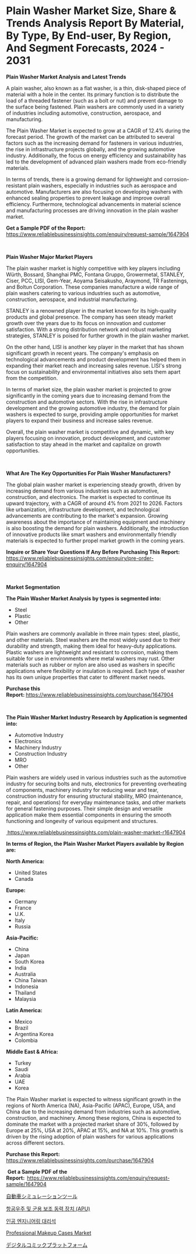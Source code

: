 <p><h1>Plain Washer Market Size, Share & Trends Analysis Report By Material, By Type, By End-user, By Region, And Segment Forecasts, 2024 - 2031</h1></p><p><strong>Plain Washer Market Analysis and Latest Trends</strong></p>
<p><p>A plain washer, also known as a flat washer, is a thin, disk-shaped piece of material with a hole in the center. Its primary function is to distribute the load of a threaded fastener (such as a bolt or nut) and prevent damage to the surface being fastened. Plain washers are commonly used in a variety of industries including automotive, construction, aerospace, and manufacturing.</p><p>The Plain Washer Market is expected to grow at a CAGR of 12.4% during the forecast period. The growth of the market can be attributed to several factors such as the increasing demand for fasteners in various industries, the rise in infrastructure projects globally, and the growing automotive industry. Additionally, the focus on energy efficiency and sustainability has led to the development of advanced plain washers made from eco-friendly materials.</p><p>In terms of trends, there is a growing demand for lightweight and corrosion-resistant plain washers, especially in industries such as aerospace and automotive. Manufacturers are also focusing on developing washers with enhanced sealing properties to prevent leakage and improve overall efficiency. Furthermore, technological advancements in material science and manufacturing processes are driving innovation in the plain washer market.</p></p>
<p><strong>Get a Sample PDF of the Report:&nbsp;</strong> <a href="https://www.reliablebusinessinsights.com/enquiry/request-sample/1647904">https://www.reliablebusinessinsights.com/enquiry/request-sample/1647904</a></p>
<p>&nbsp;</p>
<p><strong>Plain Washer Major Market Players</strong></p>
<p><p>The plain washer market is highly competitive with key players including Würth, Bossard, Shanghai PMC, Fontana Gruppo, Growermetal, STANLEY, Ciser, PCC, LISI, Gem-Year, Aoyama Seisakusho, Araymond, TR Fastenings, and Boltun Corporation. These companies manufacture a wide range of plain washers catering to various industries such as automotive, construction, aerospace, and industrial manufacturing.</p><p>STANLEY is a renowned player in the market known for its high-quality products and global presence. The company has seen steady market growth over the years due to its focus on innovation and customer satisfaction. With a strong distribution network and robust marketing strategies, STANLEY is poised for further growth in the plain washer market.</p><p>On the other hand, LISI is another key player in the market that has shown significant growth in recent years. The company's emphasis on technological advancements and product development has helped them in expanding their market reach and increasing sales revenue. LISI's strong focus on sustainability and environmental initiatives also sets them apart from the competition.</p><p>In terms of market size, the plain washer market is projected to grow significantly in the coming years due to increasing demand from the construction and automotive sectors. With the rise in infrastructure development and the growing automotive industry, the demand for plain washers is expected to surge, providing ample opportunities for market players to expand their business and increase sales revenue.</p><p>Overall, the plain washer market is competitive and dynamic, with key players focusing on innovation, product development, and customer satisfaction to stay ahead in the market and capitalize on growth opportunities.</p></p>
<p>&nbsp;</p>
<p><strong>What Are The Key Opportunities For Plain Washer Manufacturers?</strong></p>
<p><p>The global plain washer market is experiencing steady growth, driven by increasing demand from various industries such as automotive, construction, and electronics. The market is expected to continue its upward trajectory, with a CAGR of around 4% from 2021 to 2026. Factors like urbanization, infrastructure development, and technological advancements are contributing to the market's expansion. Growing awareness about the importance of maintaining equipment and machinery is also boosting the demand for plain washers. Additionally, the introduction of innovative products like smart washers and environmentally friendly materials is expected to further propel market growth in the coming years.</p></p>
<p><strong>Inquire or Share Your Questions If Any Before Purchasing This Report:</strong> <a href="https://www.reliablebusinessinsights.com/enquiry/pre-order-enquiry/1647904">https://www.reliablebusinessinsights.com/enquiry/pre-order-enquiry/1647904</a></p>
<p>&nbsp;</p>
<p><strong>Market Segmentation</strong></p>
<p><strong>The Plain Washer Market Analysis by types is segmented into:</strong></p>
<p><ul><li>Steel</li><li>Plastic</li><li>Other</li></ul></p>
<p><p>Plain washers are commonly available in three main types: steel, plastic, and other materials. Steel washers are the most widely used due to their durability and strength, making them ideal for heavy-duty applications. Plastic washers are lightweight and resistant to corrosion, making them suitable for use in environments where metal washers may rust. Other materials such as rubber or nylon are also used as washers in specific applications where flexibility or insulation is required. Each type of washer has its own unique properties that cater to different market needs.</p></p>
<p><strong>Purchase this Report:&nbsp;</strong><a href="https://www.reliablebusinessinsights.com/purchase/1647904">https://www.reliablebusinessinsights.com/purchase/1647904</a></p>
<p>&nbsp;</p>
<p><strong>The Plain Washer Market Industry Research by Application is segmented into:</strong></p>
<p><ul><li>Automotive Industry</li><li>Electronics</li><li>Machinery Industry</li><li>Construction Industry</li><li>MRO</li><li>Other</li></ul></p>
<p><p>Plain washers are widely used in various industries such as the automotive industry for securing bolts and nuts, electronics for preventing overheating of components, machinery industry for reducing wear and tear, construction industry for ensuring structural stability, MRO (maintenance, repair, and operations) for everyday maintenance tasks, and other markets for general fastening purposes. Their simple design and versatile application make them essential components in ensuring the smooth functioning and longevity of various equipment and structures.</p></p>
<p><a href="https://www.reliablebusinessinsights.com/plain-washer-market-r1647904">&nbsp;https://www.reliablebusinessinsights.com/plain-washer-market-r1647904</a></p>
<p><strong>In terms of Region, the Plain Washer Market Players available by Region are:</strong></p>
<p>
    <p> <strong> North America: </strong>
        <ul>
            <li>United States</li>
            <li>Canada</li>
        </ul>
        </p> 
    <p> <strong> Europe: </strong>
        <ul>
            <li>Germany</li>
            <li>France</li>
            <li>U.K.</li>
            <li>Italy</li>
            <li>Russia</li>
        </ul>
        </p> 
    <p> <strong> Asia-Pacific: </strong>
        <ul>
            <li>China</li>
            <li>Japan</li>
            <li>South Korea</li>
            <li>India</li>
            <li>Australia</li>
            <li>China Taiwan</li>
            <li>Indonesia</li>
            <li>Thailand</li>
            <li>Malaysia</li>
        </ul>
        </p> 
    <p> <strong> Latin America: </strong>
        <ul>
            <li>Mexico</li>
            <li>Brazil</li>
            <li>Argentina Korea</li>
            <li>Colombia</li>
        </ul>
        </p> 
    <p> <strong> Middle East & Africa: </strong>
        <ul>
            <li>Turkey</li>
            <li>Saudi</li>
            <li>Arabia</li>
            <li>UAE</li>
            <li>Korea</li>
        </ul>
    </p>
    </p>
<p><p>The Plain Washer market is expected to witness significant growth in the regions of North America (NA), Asia-Pacific (APAC), Europe, USA, and China due to the increasing demand from industries such as automotive, construction, and machinery. Among these regions, China is expected to dominate the market with a projected market share of 30%, followed by Europe at 25%, USA at 20%, APAC at 15%, and NA at 10%. This growth is driven by the rising adoption of plain washers for various applications across different sectors.</p></p>
<p><strong>Purchase this Report: </strong><a href="https://www.reliablebusinessinsights.com/purchase/1647904">https://www.reliablebusinessinsights.com/purchase/1647904</a></p>
<p>&nbsp;<strong>Get a Sample PDF of the Report:&nbsp;&nbsp;</strong><a href="https://www.reliablebusinessinsights.com/enquiry/request-sample/1647904">https://www.reliablebusinessinsights.com/enquiry/request-sample/1647904</a></p>
<p><strong></strong></p>
<p><p><a href="https://github.com/bucuel854722/Market-Research-Report-List-2/blob/main/4945562143719.md">自動車シミュレーションツール</a></p><p><a href="https://github.com/plelbej847484502/Market-Research-Report-List-2/blob/main/2353085151443.md">항공우주 및 군용 보조 동력 장치 (APU)</a></p><p><a href="https://github.com/AnthonyWratten/Market-Research-Report-List-1/blob/main/9768206151442.md">인공 엔지니어링 대리석</a></p><p><a href="https://github.com/gulaimolin/Market-Research-Report-List-5/blob/main/professional-makeup-cases-market.md">Professional Makeup Cases Market</a></p><p><a href="https://github.com/AriMuller2009/Market-Research-Report-List-2/blob/main/5441952143720.md">デジタルコミックプラットフォーム</a></p></p>